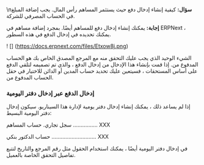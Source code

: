 \n**سؤال:**
كيفية إنشاء إدخال دفع حيث يستثمر المساهم رأس المال. يجب إضافة المبلغ في الحساب المصرفي للشركة.

**إجابة:**
يمكنك إنشاء إدخال دفع للمساهم أيضًا. بمجرد إضافة مساهم في ERPNext ، يمكنك تحديده في إدخال الدفع في هذه السطور.

! [] (https://docs.erpnext.com/files/Etxow8j.png)

الشيء الوحيد الذي يجب عليك التحقق منه مع المرجع المصدق الخاص بك هو الحساب المدفوع من. إذا قمت بإنشاء هذا الإدخال من إدخال الدفع ، والذي تم تصميمه لتلقي الدفع على أساس المستحقات ، فسيتعين عليك تحديد حساب المدين أو الدائن للاختيار في حقل الحساب المدفوع من.

### إدخال الدفع عبر إدخال دفتر اليومية

إذا لم يساعد ذلك ، يمكنك إنشاء إدخال دفتر يومية لإدارة هذا السيناريو. سيكون إدخال دفتر اليومية البسيط:

سجل تجاري. حساب المساهم ................ XXX

حساب الدكتور بنكي ............................. XXX

في إدخال دفتر اليومية أيضًا ، يمكنك استخدام الحقول مثل رقم المرجع والتاريخ لتتبع تفاصيل التحقق الخاصة بالعميل.